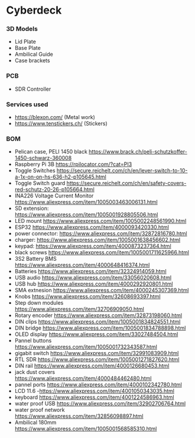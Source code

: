 # Cyberdeck

### 3D Models
 - Lid Plate
 - Base Plate
 - Ambilical Guide
 - Case brackets

### PCB
- SDR Controller

### Services used
 - https://blexon.com/ (Metal work)
 - https://www.tenstickers.ch/ (Stickers)

### BOM
 - Pelican case, PELI 1450 black https://www.brack.ch/peli-schutzkoffer-1450-schwarz-360008
 - Raspberry Pi 3B https://rpilocator.com/?cat=PI3
 - Toggle Switches https://secure.reichelt.com/ch/en/lever-switch-to-10-a-1x-on-on-hs-636-h2-p105645.html
 - Toggle Switch guard https://secure.reichelt.com/ch/en/safety-covers-red-schutz-20-26-p105664.html
 - INA226 Voltage Current Monitor https://www.aliexpress.com/item/1005003463006131.html
 - SD extension: https://www.aliexpress.com/item/1005001928805506.html
 - LED mount https://www.aliexpress.com/item/1005002248561990.html
 - ESP32 https://www.aliexpress.com/item/4000093420330.html
 - power connector: https://www.aliexpress.com/item/32872816780.html
 - charger: https://www.aliexpress.com/item/1005001638456602.html
 - keypad: https://www.aliexpress.com/item/4000873237364.html
 - black screws https://www.aliexpress.com/item/1005001711625966.html
 - 3S2 Battery BMS https://www.aliexpress.com/item/4000648416374.html
 - Batteries https://www.aliexpress.com/item/32324914059.html
 - USB audio https://www.aliexpress.com/item/33056020608.html
 - USB hub https://www.aliexpress.com/item/4000292920801.html
 - SMA extnesion https://www.aliexpress.com/item/4000245307369.html
 - Knobs https://www.aliexpress.com/item/32608693397.html
 - Step down modules https://www.aliexpress.com/item/32706909050.html
 - Rotary encoder https://www.aliexpress.com/item/32873198060.html
 - DIN clips https://www.aliexpress.com/item/1005001834824551.html
 - DIN bridge https://www.aliexpress.com/item/1005001834788898.html
 - OLED display https://www.aliexpress.com/item/33027484504.html
 - Pannel buttons https://www.aliexpress.com/item/1005001732343587.html
 - gigabit switch https://www.aliexpress.com/item/32991083909.html
 - RTL SDR https://www.aliexpress.com/item/1005001271827620.html
 - DIN rail https://www.aliexpress.com/item/4000126680453.html
 - jack dust covers https://www.aliexpress.com/item/4000484462480.html
 - pannel ports https://www.aliexpress.com/item/4000102342780.html
 - LCD 11.6 -https://www.aliexpress.com/item/4001050343035.html
 - keyboard https://www.aliexpress.com/item/4001224586963.html
 - water proof USB https://www.aliexpress.com/item/32902706764.html
 - water proof network https://www.aliexpress.com/item/32856098897.html
 - Ambilical 180mm https://www.aliexpress.com/item/1005001568585310.html



